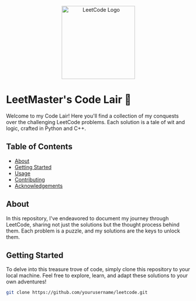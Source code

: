 <p align="center">
  <img src="https://leetcode.com/static/images/LeetCode_logo.png" alt="LeetCode Logo" width="200" />
</p>

# LeetMaster's Code Lair 🚀

Welcome to my Code Lair! Here you'll find a collection of my conquests over the challenging LeetCode problems. Each solution is a tale of wit and logic, crafted in Python and C++.

## Table of Contents

- [About](#about)
- [Getting Started](#getting-started)
- [Usage](#usage)
- [Contributing](#contributing)
- [Acknowledgements](#acknowledgements)

## About

In this repository, I've endeavored to document my journey through LeetCode, sharing not just the solutions but the thought process behind them. Each problem is a puzzle, and my solutions are the keys to unlock them.

## Getting Started

To delve into this treasure trove of code, simply clone this repository to your local machine. Feel free to explore, learn, and adapt these solutions to your own adventures!

```bash
git clone https://github.com/yourusername/leetcode.git

